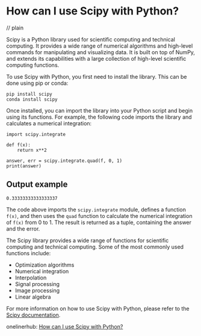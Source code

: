 # How can I use Scipy with Python?
// plain

Scipy is a Python library used for scientific computing and technical computing. It provides a wide range of numerical algorithms and high-level commands for manipulating and visualizing data. It is built on top of NumPy, and extends its capabilities with a large collection of high-level scientific computing functions.

To use Scipy with Python, you first need to install the library. This can be done using pip or conda:

```
pip install scipy
conda install scipy
```

Once installed, you can import the library into your Python script and begin using its functions. For example, the following code imports the library and calculates a numerical integration:

```
import scipy.integrate

def f(x):
    return x**2

answer, err = scipy.integrate.quad(f, 0, 1)
print(answer)
```

## Output example

```
0.33333333333333337
```

The code above imports the `scipy.integrate` module, defines a function `f(x)`, and then uses the `quad` function to calculate the numerical integration of `f(x)` from 0 to 1. The result is returned as a tuple, containing the answer and the error.

The Scipy library provides a wide range of functions for scientific computing and technical computing. Some of the most commonly used functions include:

- Optimization algorithms
- Numerical integration
- Interpolation
- Signal processing
- Image processing
- Linear algebra

For more information on how to use Scipy with Python, please refer to the [Scipy documentation](https://docs.scipy.org/doc/scipy/reference/index.html).

onelinerhub: [How can I use Scipy with Python?](https://onelinerhub.com/python-scipy/how-can-i-use-scipy-with-python)